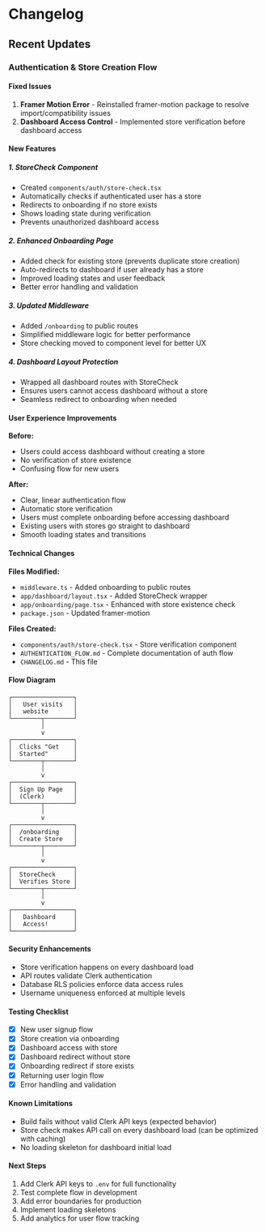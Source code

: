 # Changelog

## Recent Updates

### Authentication & Store Creation Flow

#### Fixed Issues
1. **Framer Motion Error** - Reinstalled framer-motion package to resolve import/compatibility issues
2. **Dashboard Access Control** - Implemented store verification before dashboard access

#### New Features

##### 1. StoreCheck Component
- Created `components/auth/store-check.tsx`
- Automatically checks if authenticated user has a store
- Redirects to onboarding if no store exists
- Shows loading state during verification
- Prevents unauthorized dashboard access

##### 2. Enhanced Onboarding Page
- Added check for existing store (prevents duplicate store creation)
- Auto-redirects to dashboard if user already has a store
- Improved loading states and user feedback
- Better error handling and validation

##### 3. Updated Middleware
- Added `/onboarding` to public routes
- Simplified middleware logic for better performance
- Store checking moved to component level for better UX

##### 4. Dashboard Layout Protection
- Wrapped all dashboard routes with StoreCheck
- Ensures users cannot access dashboard without a store
- Seamless redirect to onboarding when needed

#### User Experience Improvements

**Before:**
- Users could access dashboard without creating a store
- No verification of store existence
- Confusing flow for new users

**After:**
- Clear, linear authentication flow
- Automatic store verification
- Users must complete onboarding before accessing dashboard
- Existing users with stores go straight to dashboard
- Smooth loading states and transitions

#### Technical Changes

**Files Modified:**
- `middleware.ts` - Added onboarding to public routes
- `app/dashboard/layout.tsx` - Added StoreCheck wrapper
- `app/onboarding/page.tsx` - Enhanced with store existence check
- `package.json` - Updated framer-motion

**Files Created:**
- `components/auth/store-check.tsx` - Store verification component
- `AUTHENTICATION_FLOW.md` - Complete documentation of auth flow
- `CHANGELOG.md` - This file

#### Flow Diagram

```
┌─────────────────┐
│   User visits   │
│   website       │
└────────┬────────┘
         │
         v
┌─────────────────┐
│  Clicks "Get    │
│  Started"       │
└────────┬────────┘
         │
         v
┌─────────────────┐
│  Sign Up Page   │
│  (Clerk)        │
└────────┬────────┘
         │
         v
┌─────────────────┐
│  /onboarding    │
│  Create Store   │
└────────┬────────┘
         │
         v
┌─────────────────┐
│  StoreCheck     │
│  Verifies Store │
└────────┬────────┘
         │
         v
┌─────────────────┐
│   Dashboard     │
│   Access!       │
└─────────────────┘
```

#### Security Enhancements

- Store verification happens on every dashboard load
- API routes validate Clerk authentication
- Database RLS policies enforce data access rules
- Username uniqueness enforced at multiple levels

#### Testing Checklist

- [x] New user signup flow
- [x] Store creation via onboarding
- [x] Dashboard access with store
- [x] Dashboard redirect without store
- [x] Onboarding redirect if store exists
- [x] Returning user login flow
- [x] Error handling and validation

#### Known Limitations

- Build fails without valid Clerk API keys (expected behavior)
- Store check makes API call on every dashboard load (can be optimized with caching)
- No loading skeleton for dashboard initial load

#### Next Steps

1. Add Clerk API keys to `.env` for full functionality
2. Test complete flow in development
3. Add error boundaries for production
4. Implement loading skeletons
5. Add analytics for user flow tracking
